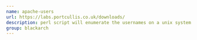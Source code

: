 ```yaml
---
name: apache-users
url: https://labs.portcullis.co.uk/downloads/
description: perl script will enumerate the usernames on a unix system that use the apache module UserDir. URL : https://labs.portcullis.co.uk/downloads/ Groups : blackarch blackarch-scanner
group: blackarch
---
```

